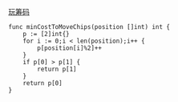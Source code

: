 [玩筹码](https://leetcode-cn.com/problems/minimum-cost-to-move-chips-to-the-same-position/)

```golang
func minCostToMoveChips(position []int) int {
    p := [2]int{}
    for i := 0;i < len(position);i++ {
        p[position[i]%2]++
    }
    if p[0] > p[1] {
        return p[1]
    }
    return p[0]
}
```

